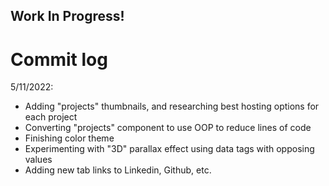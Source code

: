  ## Work In Progress!
 
 # Commit log

5/11/2022:
* Adding "projects" thumbnails, and researching best hosting options for each project
* Converting "projects" component to use OOP to reduce lines of code
* Finishing color theme 
* Experimenting with "3D" parallax effect using data tags with opposing values
* Adding new tab links to Linkedin, Github, etc.
